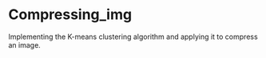# Compressing_img
Implementing the K-means clustering algorithm and
applying it to compress an image.
